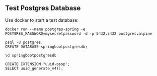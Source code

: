 ## Test Postgres Database

Use docker to start a test database:

```
docker run --name postgres-spring -e POSTGRES_PASSWORD=mysecretpassword -d -p 5432:5432 postgres:alpine
```

```
psql -U postgres;
CREATE DATABASE springbootpostgresdb;

\d springbootpostgresdb

CREATE EXTENSION "uuid-ossp";
SELECT uuid_generate_v4();
```